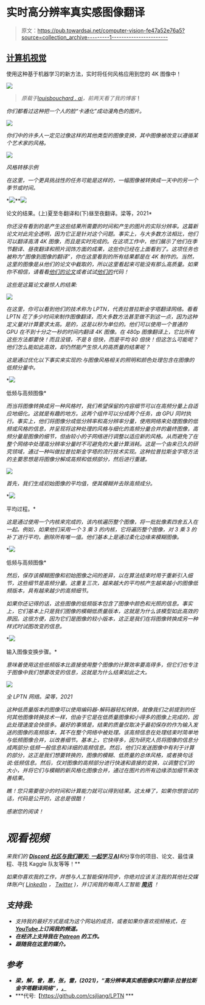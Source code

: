 # 实时高分辨率真实感图像翻译

> 原文：<https://pub.towardsai.net/computer-vision-fe47a52e76a5?source=collection_archive---------1----------------------->

## [计算机视觉](https://towardsai.net/p/category/computer-vision)

使用这种基于机器学习的新方法，实时将任何风格应用到您的 4K 图像中！

![](img/48296d5bd4671913f1c0657da56b7b58.png)

> *原载于*[*louisbouchard . ai*](https://www.louisbouchard.ai/4k-image-translation-in-real-time/)*，前两天看了我的博客*[](https://www.louisbouchard.ai/4k-image-translation-in-real-time/)**！**

*你们都看过这种把一个人的脸“卡通化”成动漫角色的图片。*

*[![](img/44965e1ec2356cc00d14803fc31a4b21.png)](https://youtu.be/zB_jQ8SUjKE)*

*你们中的许多人一定见过像这样的其他类型的图像变换，其中图像被改变以遵循某个艺术家的风格。*

*![](img/949d05d779dacca1a0b40d5f31ced5a6.png)*

*风格转移示例*

*在这里，一个更具挑战性的任务可能是这样的，一幅图像被转换成一天中的另一个季节或时间。*

*[![](img/4db0659c27a727b066e157a90ba3bbb1.png)](https://youtu.be/X7WzlAyUGPo)**[![](img/6ef1ed5d98715ff62ea721c9c610cf23.png)](https://youtu.be/X7WzlAyUGPo)

论文的结果。(上)夏至冬翻译和(下)昼至夜翻译。梁等，2021* 

*你还没有看到的是产生这些结果所需要的时间和产生的图片的实际分辨率。这篇新论文对此完全透明，因为它正是针对这个问题。事实上，与大多数方法相比，他们可以翻译高清 4K 图像，而且是实时完成的。在这项工作中，他们展示了他们在季节翻译、昼夜翻译和照片润饰方面的成果，这些你已经在上面看到了。这项任务也被称为“图像到图像的翻译”，你在这里看到的所有结果都是在 4K 制作的。当然，这里的图像是从他们的论文中截取的，所以这里看起来可能没有那么高质量。如果你不相信，请看看[他们的论文](https://export.arxiv.org/pdf/2105.09188.pdf)或者试试[他们的](https://github.com/csjliang/LPTN)代码！*

*这些是这篇论文最惊人的结果:*

*![](img/c329f08267ed858652e9ec923d07bfdb.png)*

*在这里，你可以看到他们的技术称为 LPTN，代表拉普拉斯金字塔翻译网络。看看 LPTN 花了多少时间来制作图像翻译，而大多数方法甚至做不到这一点，因为这种定义量对计算要求太高。是的，这是以秒为单位的。他们可以使用一个普通的 GPU 在不到十分之一秒的时间内翻译 4K 图像。在 480p 图像翻译上，它比所有这些方法都要快！而且没错，不是 8 倍快，而是平均 80 倍快！但这怎么可能呢？他们怎么能如此高效，却仍然能产生惊人的高质量的结果呢？*

*这是通过优化以下事实来实现的:与图像风格相关的照明和颜色处理包含在图像的低频分量中。*

*[![](img/85ce2733bab61acd3f7cf9dd71edf335.png)](https://youtu.be/X7WzlAyUGPo)

低频与高频图像* 

*而当将图像转换成另一种风格时，我们希望保留的内容细节可以在高频分量上自适应地细化。这就是有趣的地方。这两个组件可以分成两个任务，由 GPU 同时执行。事实上，他们将图像分成低分辨率和高分辨率分量，使用网络来处理图像的低频或风格的信息，并呈现将这种处理的风格与细化的高频分量合并的最终图像，高频分量是图像的细节，但由较小的子网络进行调整以适应新的风格。从而避免了在整个网络中处理高分辨率分量时不可避免的大量计算消耗。这是一个由来已久的研究领域，通过一种叫做拉普拉斯金字塔的流行技术实现。这种拉普拉斯金字塔方法的主要思想是将图像分解成高频和低频部分，然后进行重建。*

*[![](img/97993cfb4de282a14a2d35f431762e97.png)](http://eepurl.com/huGLT5)*

*首先，我们生成初始图像的平均值，使其模糊并去除高频成分。*

*[![](img/acf8cc702b482c9c898a31db2991c601.png)](https://youtu.be/X7WzlAyUGPo)

平均过程。* 

*这是通过使用一个内核来完成的，该内核遍历整个图像，将一批批像素四舍五入在一起。例如，如果他们采用一个 3 乘 3 的内核，它将遍历整个图像，对 3 乘 3 的补丁进行平均，删除所有唯一值。他们基本上是通过柔化边缘来模糊图像。*

*[![](img/e761bdb6980a93f96b2b7eb168aa73bb.png)](https://youtu.be/X7WzlAyUGPo)

低频与高频图像* 

*然后，保存该模糊图像和初始图像之间的差异，以在算法结束时用于重新引入细节，这些细节是高频分量。这重复三次，越来越大的平均核产生越来越小的图像低频版本，具有越来越少的高频细节。*

*如果你还记得的话，这些图像的低频版本包含了图像中颜色和光照的信息。事实上，它们基本上只是我们图像的模糊低质量版本，这就是为什么该模型如此高效的原因。这很方便，因为它们是图像的较小版本，这正是我们在将图像转换成另一种样式时试图改变的信息。*

*[![](img/05399495c233aef1b7d67330ff3135e5.png)](https://youtu.be/X7WzlAyUGPo)

输入图像变换步骤。* 

*意味着使用这些低频版本比直接使用整个图像的计算效率要高得多，但它们也专注于图像中我们想要改变的信息，这就是为什么结果如此之大。*

*![](img/6479f46b3bd5110ff629bd6758990499.png)*

*全 LPTN 网络。梁等，2021*

*这种低质量版本的图像可以使用编码器-解码器轻松转换，就像我们之前提到的任何其他图像转换技术一样，但由于它是在低质量图像和小得多的图像上完成的，因此处理速度会快很多。最好的事情是，结果的质量仅取决于最初保存的作为输入发送的图像的高频版本，其不在整个网络中被处理。该高频信息在处理结束时简单地与低频图像合并，以改善细节。基本上，它快得多，因为研究人员将图像的信息分成两部分:低频一般信息和详细的高频信息。然后，他们只发送图像中有利于计算的部分，这正是我们想要转换的，图像的模糊、低质量的总体风格，或者换句话说:低频信息。然后，仅对图像的高频部分进行快速和直接的变换，以调整它们的大小，并将它们与模糊的新风格化图像合并，通过在图片的所有边缘添加细节来改善结果。*

*瞧！您只需要很少的时间和计算能力就可以得到结果。这太棒了，如果你想尝试的话，代码是公开的，这总是很酷！*

*感谢您的阅读！*

# *观看视频*

*来我们的 [**Discord 社区与我们聊天:** **一起学习 AI**](https://discord.gg/learnaitogether)和*分享你的项目、论文、最佳课程、寻找 Kaggle 队友等等！**

*如果你喜欢我的工作，并想与人工智能保持同步，你绝对应该关注我的其他社交媒体账户( [LinkedIn](https://www.linkedin.com/in/whats-ai/) ， [Twitter](https://twitter.com/Whats_AI) )，并订阅我的每周人工智能 [**简讯**](http://eepurl.com/huGLT5) ！*

## *支持我:*

*   *支持我的最好方式是成为这个网站的成员，或者如果你喜欢视频格式，在[**YouTube**](https://www.youtube.com/channel/UCUzGQrN-lyyc0BWTYoJM_Sg)**上订阅我的频道。***
*   ***在经济上支持我在 [**Patreon**](https://www.patreon.com/whatsai) **的工作。*****
*   ***跟随我在这里的媒介。***

## ***参考***

*   ***梁，解，曾，惠，张，雷，(2021)，“高分辨率真实感图像实时翻译:拉普拉斯金字塔翻译网络”，[，](https://export.arxiv.org/pdf/2105.09188.pdf)***
*   ***代号:【https://github.com/csjliang/LPTN ***